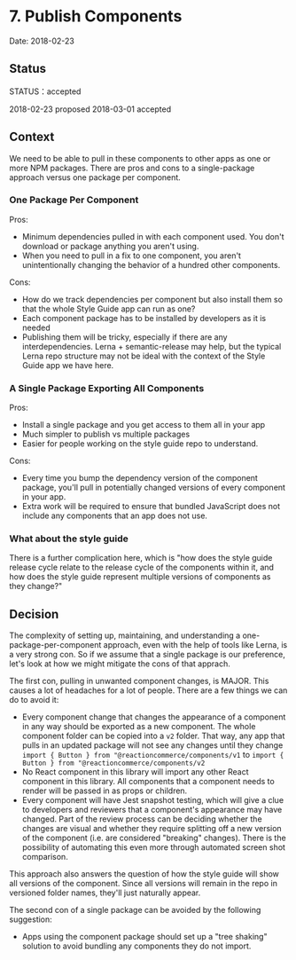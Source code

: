 # 7. Publish Components

Date: 2018-02-23

## Status

STATUS：accepted

2018-02-23 proposed
2018-03-01 accepted

## Context

We need to be able to pull in these components to other apps as one or more NPM packages. There are pros and cons to a single-package approach versus one package per component.

### One Package Per Component

Pros:

- Minimum dependencies pulled in with each component used. You don't download or package anything you aren't using.
- When you need to pull in a fix to one component, you aren't unintentionally changing the behavior of a hundred other components.

Cons:

- How do we track dependencies per component but also install them so that the whole Style Guide app can run as one?
- Each component package has to be installed by developers as it is needed
- Publishing them will be tricky, especially if there are any interdependencies. Lerna + semantic-release may help, but the typical Lerna repo structure may not be ideal with the context of the Style Guide app we have here.

### A Single Package Exporting All Components

Pros:

- Install a single package and you get access to them all in your app
- Much simpler to publish vs multiple packages
- Easier for people working on the style guide repo to understand.

Cons:

- Every time you bump the dependency version of the component package, you'll pull in potentially changed versions of every component in your app.
- Extra work will be required to ensure that bundled JavaScript does not include any components that an app does not use.

### What about the style guide

There is a further complication here, which is "how does the style guide release cycle relate to the release cycle of the components within it, and how does the style guide represent multiple versions of components as they change?"

## Decision

The complexity of setting up, maintaining, and understanding a one-package-per-component approach, even with the help of tools like Lerna, is a very strong con. So if we assume that a single package is our preference, let's look at how we might mitigate the cons of that apprach.

The first con, pulling in unwanted component changes, is MAJOR. This causes a lot of headaches for a lot of people. There are a few things we can do to avoid it:

- Every component change that changes the appearance of a component in any way should be exported as a new component. The whole component folder can be copied into a `v2` folder. That way, any app that pulls in an updated package will not see any changes until they change `import { Button } from "@reactioncommerce/components/v1` to `import { Button } from "@reactioncommerce/components/v2`
- No React component in this library will import any other React component in this library. All components that a component needs to render will be passed in as props or children.
- Every component will have Jest snapshot testing, which will give a clue to developers and reviewers that a component's appearance may have changed. Part of the review process can be deciding whether the changes are visual and whether they require splitting off a new version of the component (i.e. are considered "breaking" changes). There is the possibility of automating this even more through automated screen shot comparison.

This approach also answers the question of how the style guide will show all versions of the component. Since all versions will remain in the repo in versioned folder names, they'll just naturally appear.

The second con of a single package can be avoided by the following suggestion:

- Apps using the component package should set up a "tree shaking" solution to avoid bundling any components they do not import.
